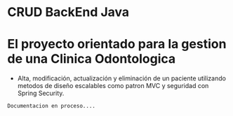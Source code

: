 ﻿# CRUD BackEnd Java

# El proyecto orientado para la gestion de una Clinica Odontologica

- Alta, modificación, actualización y eliminación de un paciente utilizando metodos de diseño escalables como patron MVC y seguridad con Spring Security.

`Documentacion en proceso....`

